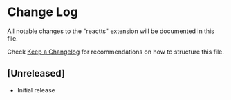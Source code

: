 # Change Log

All notable changes to the "reactts" extension will be documented in this file.

Check [Keep a Changelog](http://keepachangelog.com/) for recommendations on how to structure this file.

## [Unreleased]

- Initial release